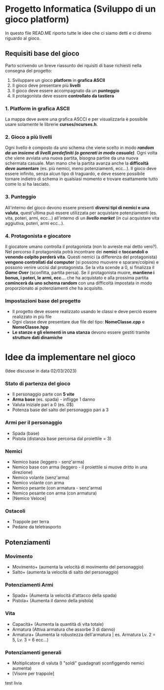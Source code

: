 # Progetto Informatica (Sviluppo di un gioco platform)
In questo file READ.ME riporto tutte le idee che ci siamo detti e ci diremo riguardo al gioco.
## Requisiti base del gioco
Parto scrivendo un breve riassunto dei rquisiti di base richiesti nella consegna del progetto:
1. Sviluppare un gioco **platform** in **grafica ASCII**
2. Il gioco deve presentare più **livelli** 
3. Il gioco deve essere accompagnato da un **punteggio** 
4. Il protagonista deve essere **controllato da tastiera**
### 1. Platform in grafica ASCII
La mappa deve avere una grafica ASCCI e per visualizzarla è possibile usare solamente le librerie **curses/ncurses.h**.
### 2. Gioco a più livelli
Ogni livello è composto da uno schema che viene scelto in modo ***random da un insieme di livelli predefiniti (o generati in modo casuale)***. Ogni volta che viene avviata una nuova partita, bisogna partire da una nuova schermata casuale.
Man mano che la partita avanza anche la **difficoltà deve aumentare** (es. più nemici, meno potenziamenti, ecc...).
Il gioco deve essere infinito, senza alcun tipo di traguardo, e deve essere possibile tornare indietro di schema in qualsiasi momento e trovare esattamente tutto come lo si ha lasciato.
### 3. Punteggio
All'interno del gioco devono essere presenti **diversi tipi di nemici e una valuta**, quest'ultima può essere utilizzata per acquistare potenziamenti (es. vita, poteri, armi, ecc...) all'interno di un ***livello market*** (in cui acquistare vita aggiutiva, poteri, armi ecc...).
### 4. Protagonista e giocatore
Il giocatore umano controlla il protagonista (non lo avreste mai detto vero?). Nel percorso il protagonista potrà incontrare dei **nemici** e **toccandoli o venendo colpito perderà vita**. Questi nemici (a differenza del protagonista) **vengono controllati dal computer** (si possono muovere e sparare/colpire) e possono venire uccisi dal protagonista. Se la vita scende a 0, si finalizza il ***Game Over*** (sconfitta, partita persa). Se il protagonista muore, **mantiene i bonus, i poteri, le armi, ecc...** che ha acquistato e alla prossima partita **comincerà da uno schema random** con una difficoltà impostata in modo proporzionato ai potenziamenti che ha acquisito.
### Impostazioni base del progetto
- Il progetto deve essere realizzato usando le classi e deve perciò essere realizzato in più file 
- Ogni classe deve presentare due file del tipo: **NomeClasse.cpp** e **NomeClasse.hpp**
- **Le stanze e gli elementi in una stanza** devono essere gestiti tramite **strutture dati dinamiche**

# Idee da implementare nel gioco
(Idee discusse in data 02/03/2023)
### Stato di partenza del gioco
- Il personaggio parte con **5 vite**
- **Arma base** (es. spada) - infligge 1 danno 
- Valuta iniziale pari a 0 (es. 0$)
- Potenza base del salto del personaggio pari a 3
### Armi per il personaggio
- Spada (base)
- Pistola (distanza base percorsa dal proiettile = 3)
### Nemici
- Nemico base (leggero - senz'arma)
- Nemico base con arma (leggero - il proiettile si muove dritto in una direzione)
- Nemico volante (senz'arma)
- Nemico volante con arma
- Nemico pesante (con armatura - senz'arma)
- Nemico pesante con arma (con armatura)
- [Nemico Veloce]
### Ostacoli
- Trappole per terra
- Pedane da teletrasporto
## Potenziamenti
### Movimento
- Movimento+ (aumenta la velocità di movimento del personaggio)
- Salto+ (aumenta la velocità di salto del personaggio)
### Potenziamenti Armi
- Spada+ (Aumenta la velocità d'attacco della spada)
- Pistola+ (Aumenta il danno della pistola)
### Vita
- Capacità+ (Aumenta la quantità di vita totale)
- Armatura (Attiva armatura che assorbe 3 di danno)
- Armatura+ (Aumenta la robustezza dell'armatura | es. Armatura Lv. 2 = 5, Lv. 3 = 6 ecc...)
### Potenziamenti generali
- Moltiplicatore di valuta (I "soldi" guadagnati sconfiggendo nemici aumenta)
- [Visore per trappole]

test livia